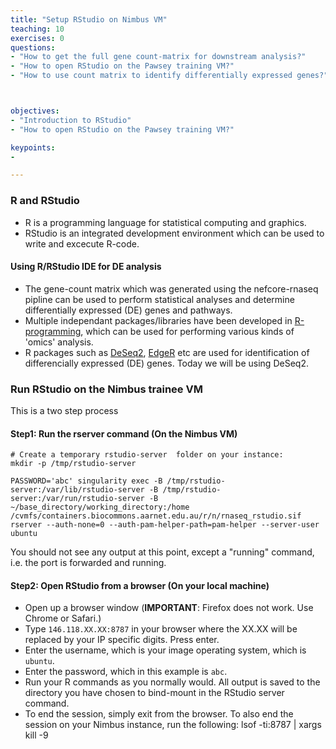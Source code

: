 ```yaml
---
title: "Setup RStudio on Nimbus VM"
teaching: 10
exercises: 0
questions:
- "How to get the full gene count-matrix for downstream analysis?"
- "How to open RStudio on the Pawsey training VM?"
- "How to use count matrix to identify differentially expressed genes?"



objectives:
- "Introduction to RStudio"
- "How to open RStudio on the Pawsey training VM?"

keypoints:
-

---
```


### R and RStudio
- R is a programming language for statistical computing and graphics.
- RStudio is an integrated development environment which can be used to write and excecute R-code.


#### Using R/RStudio IDE for DE analysis
- The gene-count matrix which was generated using the nefcore-rnaseq pipline can be used to perform statistical analyses and determine differentially expressed (DE) genes and pathways.
- Multiple independant packages/libraries have been developed in [R-programming](https://www.r-project.org/), which can be used for performing various kinds of 'omics' analysis. 
- R packages such as [DeSeq2](https://bioconductor.org/packages/release/bioc/html/DESeq2.html), [EdgeR](https://bioconductor.org/packages/release/bioc/html/edgeR.html) etc are used for identification of differencially expressed (DE) genes. Today we will be using DeSeq2.


### Run RStudio on the Nimbus trainee VM
This is a two step process

#### Step1: Run the rserver command (On the Nimbus VM)
```
# Create a temporary rstudio-server  folder on your instance:
mkdir -p /tmp/rstudio-server

PASSWORD='abc' singularity exec -B /tmp/rstudio-server:/var/lib/rstudio-server -B /tmp/rstudio-server:/var/run/rstudio-server -B ~/base_directory/working_directory:/home /cvmfs/containers.biocommons.aarnet.edu.au/r/n/rnaseq_rstudio.sif rserver --auth-none=0 --auth-pam-helper-path=pam-helper --server-user ubuntu
```
You should not see any output at this point, except a "running" command, i.e. the port is forwarded and running.

#### Step2: Open RStudio from a browser (On your local machine)
- Open up a browser window (__IMPORTANT__: Firefox does not work. Use Chrome or Safari.)
- Type `146.118.XX.XX:8787` in your browser where the XX.XX will be replaced by your IP specific digits. Press enter. 
- Enter the username, which is your image operating system, which is `ubuntu`.
- Enter the password, which in this example is `abc`.
- Run your R commands as you normally would. All output is saved to the directory you have chosen to bind-mount in the RStudio server command.
- To end the session, simply exit from the browser. To also end the session on your Nimbus instance, run the following: lsof -ti:8787 | xargs kill -9


